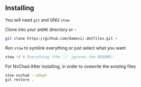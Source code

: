 ## Installing

You will need `git` and GNU `stow`

Clone into your `$HOME` directory or `~`

```bash
git clone https://github.com/damevi/.dotfiles.git ~
```

Run `stow` to symlink everything or just select what you want

```bash
stow */ # Everything (the '/' ignores the README)
```

For NvChad
After installing, in order to ovewrite the existing files
```bash
stow nvchad --adopt
git restore .
```
